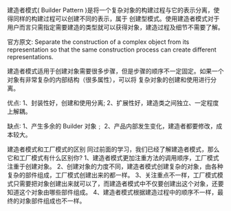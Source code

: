 建造者模式( Builder Pattern )是将一个复杂对象的构建过程与它的表示分离，使得同样的构建过程可以创建不同的表示，属于
创建型模式。使用建造者模式对于用户而言只需指定需要建造的类型就可以获得对象，建造过程及细节不需要了解。

官方原文: Separate the construction of a complex object from its representation so that the same 
construction process can create different representations.

建造者模式适用于创建对象需要很多步骤，但是步骤的顺序不一定固定。如果一个对象有非常复杂的内部结构（很多属性），可以将
复杂对象的创建和使用进行分离。

优点∶
1、封装性好，创建和使用分离;
2、扩展性好，建造类之间独立、一定程度上解耦。

缺点∶
1、产生多余的 Builder 对象﹔
2、产品内部发生变化，建造者都要修改，成本较大。

建造者模式和工厂模式的区别
同过前面的学习，我们已经了解建造者模式，那么它和工厂模式有什么区别你?
1、建造者模式更加注重方法的调用顺序，工厂模式注重于创建对象。
2、创建对象的力度不同，建造者模式创建复杂的对象，由各种复杂的部件组成，工厂模式创建出来的都一样。
3、关注重点不一样，工厂模式模式只需要把对象创建出来就可以了，而建造者模式中不仅要创建出这个对象，还要知道这个对象由哪些部件组成。
4、建造者模式根据建造过程中的顺序不一样，最终的对象部件组成也不一样。

